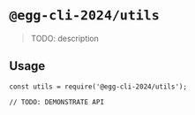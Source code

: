 # `@egg-cli-2024/utils`

> TODO: description

## Usage

```
const utils = require('@egg-cli-2024/utils');

// TODO: DEMONSTRATE API
```
